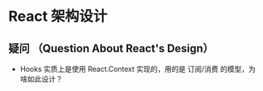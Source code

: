 # React 架构设计

## 疑问 （Question About React's Design）

- Hooks 实质上是使用 React.Context 实现的，用的是 订阅/消费 的模型，为啥如此设计？
